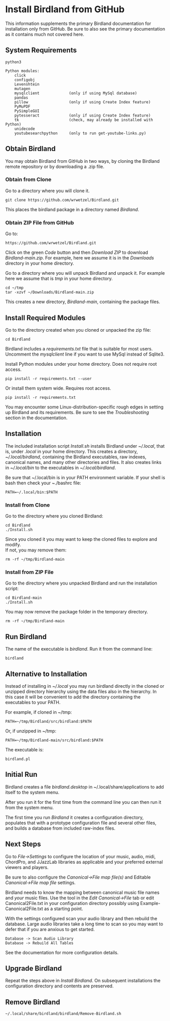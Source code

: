 # Install Birdland from GitHub

This information supplements the primary Birdland documentation for
installation only from GitHub. Be sure to also see the primary
documentation as it contains much not covered here.

## System Requirements
```
python3

Python modules:
    click
    configobj
    Levenshtein
    mutagen
    mysqlclient             (only if using MySql database)
    pandas
    pillow                  (only if using Create Index feature)
    PyMuPDF
    PySimpleGUI
    pytesseract             (only if using Create Index feature)
    tk                      (check, may already be installed with Python)
    unidecode
    youtubesearchpython     (only to run get-youtube-links.py)
```
## Obtain Birdland
You may obtain Birdland from GitHub in two ways, by cloning the Birdland remote repository or by downloading
a .zip file.

### Obtain from Clone
Go to a directory where you will clone it.
```
git clone https://github.com/wrwetzel/Birdland.git
```
This places the birdland package in a directory named *Birdland*.

### Obtain ZIP File from GitHub
Go to: 
```
https://github.com/wrwetzel/Birdland.git
```
Click on the green *Code* button and then *Download ZIP* to download *Birdland-main.zip*. For example,
here we assume it is in the *Downloads* directory in your home directory.

Go to a directory where you will unpack Birdland and unpack it. For example here we assume that is
*tmp* in your home directory.
```
cd ~/tmp
tar -xzvf ~/Downloads/Birdland-main.zip
```
This creates a new directory, *Birdland-main*, containing the package files.                         


## Install Required Modules

Go to the directory created when you cloned or unpacked the zip file:
```
cd Birdland
```

Birdland includes a *requirements.txt* file that is suitable for most users.
Uncomment the *mysqlclient* line if you want to use MySql instead of Sqlite3.

Install Python modules under your home directory. Does not require root access.
```
pip install -r requirements.txt --user
```

Or install them system wide. Requires root access.
```
pip install -r requirements.txt
```

You may encounter some Linux-distribution-specific rough edges in setting up Birdland and its requirements.
Be sure to see the *Troubleshooting* section in the documentation.

## Installation

The included installation script *Install.sh* installs
Birdland under *~/.local*, that is, under *.local* in your home directory.  This
creates a directory, *~/.local/birdland*, containing the Birdland executables, raw indexes, canonical
names, and many other directories and files.  It also creates links in *~/.local/bin* to the
executables in *~/.local/birdland*.

Be sure that ~/.local/bin is in your PATH environment variable. If your shell is bash then
check your ~./bashrc file:

```
PATH=~/.local/bin:$PATH
```

### Install from Clone
Go to the directory where you cloned Birdland:
```
cd Birdland
./Install.sh
```
Since you cloned it you may want to keep the cloned files to explore and modify.       
If not, you may remove them:
```
rm -rf ~/tmp/Birdland-main
```

### Install from ZIP File

Go to the directory where you unpacked Birdland and run the installation script:
```
cd Birdland-main
./Install.sh
```
You may now remove the package folder in the temporary directory.
```
rm -rf ~/tmp/Birdland-main
```

## Run Birdland
The name of the executable is *birdland*. Run it from the command line:

```
birdland
```

## Alternative to Installation
Instead of installing in *~/.local* you may run birdland directly in the cloned or
unzipped directory hierarchy using the data files also in the hierarchy. In this
case it will be convenient to add the directory containing the executables to your
PATH. 

For example, if cloned in ~/tmp:
```
PATH=~/tmp/Birdland/src/birdland:$PATH
```

Or, if unzipped in ~/tmp:
```
PATH=~/tmp/Birdland-main/src/birdland:$PATH
```

The executable is:
```
birdland.pl
```

## Initial Run
Birdland creates a file *birdland.desktop* in
~/.local/share/applications to add itself to the system menu. 

After you run it for the first time from the command line you can then run it
from the system menu. 

The first time you run *Birdland* it creates a configuration directory, populates that with a
prototype configuration file and several other files, and builds a database from included raw-index
files.

## Next Steps

Go to *File->Settings* to configure the location of your music, audio, midi, ChordPro,
and JJazzLab libraries as applicable and your preferred external viewers and players.

Be sure to also configure the *Canonical->File map file(s)* and
Editable *Canonical->File map file* settings.

Birdland needs to know the mapping between canonical music file names and *your* music files.
Use the tool in the *Edit Canonical->File* tab or
edit Canonical2File.txt in your configuration directory possibly using Example-Canonical2File.txt
as a starting point.

With the settings configured scan your audio library and then rebuild the database.
Large audio libraries take a long time to scan so you may want to defer that if you are anxious
to get started.
```
Database -> Scan Audio Library
Database -> Rebuild All Tables
```
See the documentation for more configuration details.

## Upgrade Birdland
Repeat the steps above in *Install Birdland*. On subsequent installations the configuration directory
and contents are preserved.

## Remove Birdland
```
~/.local/share/birdland/birdland/Remove-Birdland.sh
```
